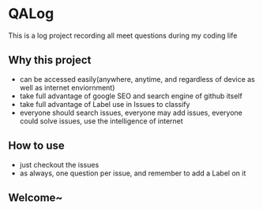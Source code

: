 # QALog
This is a log project recording all meet questions during my coding life

## Why this project
- can be accessed easily(anywhere, anytime, and regardless of device as well as internet enviornment)
- take full advantage of google SEO and search engine of github itself
- take full advantage of Label use in Issues to classify
- everyone should search issues, everyone may add issues, everyone could solve issues, use the intelligence of internet

## How to use
- just checkout the issues
- as always, one question per issue, and remember to add a Label on it

## Welcome~
